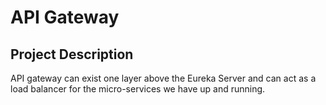 # API Gateway



## Project Description

API gateway can exist one layer above the Eureka Server and can act as a load balancer for the micro-services we have up and running.